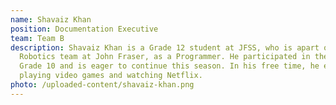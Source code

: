 ```yaml
---
name: Shavaiz Khan
position: Documentation Executive
team: Team B
description: Shavaiz Khan is a Grade 12 student at JFSS, who is apart of the VEX
  Robotics team at John Fraser, as a Programmer. He participated in the team in
  Grade 10 and is eager to continue this season. In his free time, he enjoys
  playing video games and watching Netflix.
photo: /uploaded-content/shavaiz-khan.png
---
```

